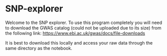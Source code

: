 # SNP-explorer

Welcome to the SNP explorer.  To use this program completely you will need to download the GWAS catalog (could not be uploaded due to its size) from the following link: https://www.ebi.ac.uk/gwas/docs/file-downloads

It is best to download this locally and access your raw data through the same directory as the notebook.

